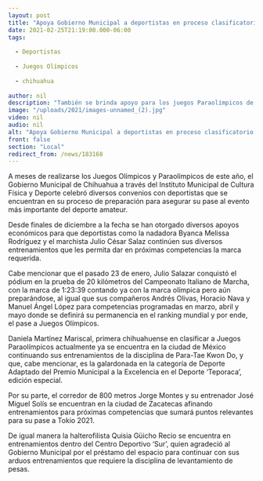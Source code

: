 ```yaml
---
layout: post
title: "Apoya Gobierno Municipal a deportistas en proceso clasificatorio para Juegos Olímpicos"
date: 2021-02-25T21:19:00.000-06:00
tags:
  
  - Deportistas
  
  - Juegos Olímpicos
  
  - chihuahua
  
author: nil
description: "También se brinda apoyo para los juegos Paraolímpicos de este año"
image: "/uploads/2021/images-unnamed_(2).jpg"
video: nil
audio: nil
alt: "Apoya Gobierno Municipal a deportistas en proceso clasificatorio para Juegos Olímpicos"
front: false
section: "Local"
redirect_from: /news/183168
---
```


A meses de realizarse los Juegos Olímpicos y Paraolímpicos de este año, el Gobierno Municipal de Chihuahua a través del Instituto Municipal de Cultura Física y Deporte celebró diversos convenios con deportistas que se encuentran en su proceso de preparación para asegurar su pase al evento más importante del deporte amateur.

Desde finales de diciembre a la fecha se han otorgado diversos apoyos económicos para que deportistas como la nadadora Byanca Melissa Rodríguez y el marchista Julio César Salaz continúen sus diversos entrenamientos que les permita dar en próximas competencias la marca requerida.

Cabe mencionar que el pasado 23 de enero, Julio Salazar conquistó el pódium en la prueba de 20 kilómetros del Campeonato Italiano de Marcha, con la marca de 1:23:39 contando ya con la marca olímpica pero aún preparándose, al igual que sus compañeros Andrés Olivas, Horacio Nava y Manuel Ángel López para competencias programadas en marzo, abril y mayo donde se definirá su permanencia en el ranking mundial y por ende, el pase a Juegos Olímpicos.

Daniela Martínez Mariscal, primera chihuahuense en clasificar a Juegos Paraolímpicos actualmente ya se encuentra en la ciudad de México continuando sus entrenamientos de la disciplina de Para-Tae Kwon Do, y que, cabe mencionar, es la galardonada en la categoría de Deporte Adaptado del Premio Municipal a la Excelencia en el Deporte ‘Teporaca’, edición especial.

Por su parte, el corredor de 800 metros Jorge Montes y su entrenador José Miguel Solís se encuentran en la ciudad de Zacatecas afinando entrenamientos para próximas competencias que sumará puntos relevantes para su pase a Tokio 2021.

De igual manera la halterofilista Quisia Güicho Recio se encuentra en entrenamientos dentro del Centro Deportivo ‘Sur’, quien agradeció al Gobierno Municipal por el préstamo del espacio para continuar con sus arduos entrenamientos que requiere la disciplina de levantamiento de pesas.